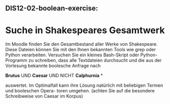 
## DIS12-02-boolean-exercise: ##
# **Suche in Shakespeares Gesamtwerk** #

Im Moodle finden Sie den Gesamtbestand aller Werke von Shakespeare. Diese Dateien können Sie mit den Ihnen bekannten Tools wie grep oder Python verarbeiten.
Versuchen Sie ein kleines Bash-Skript oder Python-Programm zu schreiben, dass alle Textdateien durchsucht und die aus der Vorlesung bekannte boolesche Anfrage nach

**Brutus** UND **Caesar** UND NICHT **Calphurnia** *

auswertet. Im Optimalfall kann ihre Lösung natürlich mit beliebigen Termen und booleschen Opera-
toren umgehen.
(achten Sie auf die besondere Schreibweise von Caesar im Korpus)
